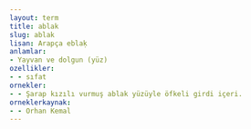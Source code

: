 ```yaml
---
layout: term
title: ablak
slug: ablak
lisan: Arapça eblaḳ
anlamlar:
- Yayvan ve dolgun (yüz)
ozellikler:
- - sıfat
ornekler:
- - Şarap kızılı vurmuş ablak yüzüyle öfkeli girdi içeri.
orneklerkaynak:
- - Orhan Kemal
---
```

